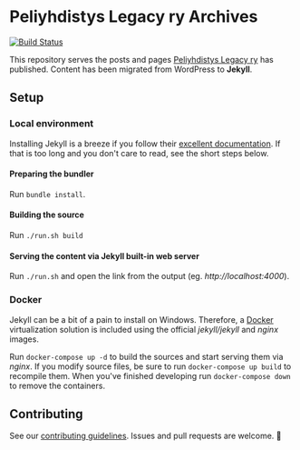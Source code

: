 # Peliyhdistys Legacy ry Archives

[![Build Status](https://travis-ci.org/pelilegacy/pelilegacy.github.io.svg?branch=master)](https://travis-ci.org/pelilegacy/pelilegacy.github.io)

This repository serves the posts and pages [Peliyhdistys Legacy ry](https://www.pelilegacy.fi) has published. Content has been migrated from WordPress to **Jekyll**.

## Setup

### Local environment
Installing Jekyll is a breeze if you follow their [excellent documentation](https://jekyllrb.com/docs/installation/). If that is too long and you don't care to read, see the short steps below.

#### Preparing the bundler
Run `bundle install`.

#### Building the source
Run `./run.sh build`

#### Serving the content via Jekyll built-in web server
Run `./run.sh` and open the link from the output (eg. _http://localhost:4000_).

### Docker
Jekyll can be a bit of a pain to install on Windows. Therefore, a [Docker](https://www.docker.com/get-docker) virtualization solution is included using the official _jekyll/jekyll_ and _nginx_ images.

Run `docker-compose up -d` to build the sources and start serving them via _nginx_. If you modify source files, be sure to run `docker-compose up build` to recompile them. When you've finished developing run `docker-compose down` to remove the containers.

## Contributing
See our [contributing guidelines](CONTRIBUTING.md). Issues and pull requests are welcome. :hammer:

